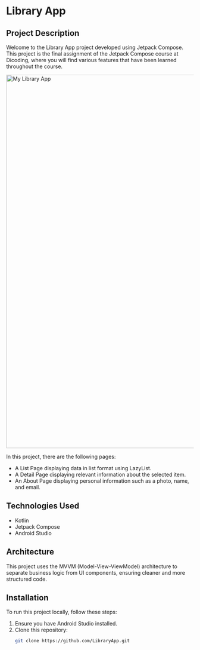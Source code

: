 # Library App

## Project Description
Welcome to the Library App project developed using Jetpack Compose. This project is the final assignment of the Jetpack Compose course at Dicoding, where you will find various features that have been learned throughout the course.

<img src="https://github.com/DediMurphy/LibraryApp/assets/99854509/f54f0b3a-1ed3-448f-894d-30221c62bfe6" alt="My Library App" width="1000" />

In this project, there are the following pages:
- A List Page displaying data in list format using LazyList.
- A Detail Page displaying relevant information about the selected item.
- An About Page displaying personal information such as a photo, name, and email.

## Technologies Used
- Kotlin
- Jetpack Compose
- Android Studio

## Architecture
This project uses the MVVM (Model-View-ViewModel) architecture to separate business logic from UI components, ensuring cleaner and more structured code.

## Installation
To run this project locally, follow these steps:
1. Ensure you have Android Studio installed.
2. Clone this repository:
   ```bash
   git clone https://github.com/LibraryApp.git
